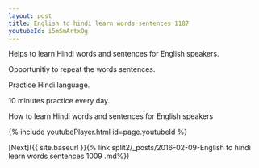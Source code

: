 ```yaml
---
layout: post
title: English to hindi learn words sentences 1187 
youtubeId: i5mSmArtxOg
---
```

 
 
Helps to learn Hindi words and sentences for English speakers.

Opportunitiy to repeat the words sentences. 

Practice Hindi language. 
 
10 minutes practice every day. 
 
How to learn Hindi words and sentences for English speakers 
 
{% include youtubePlayer.html id=page.youtubeId %}
 
 
[Next]({{ site.baseurl }}{% link  split2/_posts/2016-02-09-English to hindi learn words sentences 1009 .md%})
 
